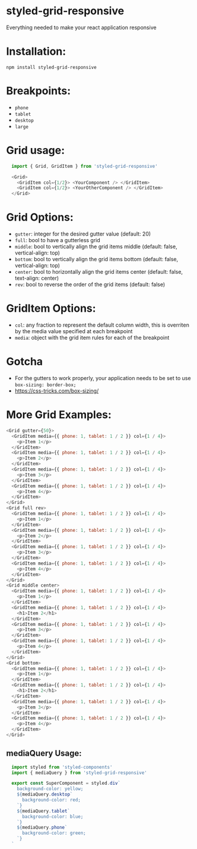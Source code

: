 # styled-grid-responsive
Everything needed to make your react application responsive

# Installation:

`npm install styled-grid-responsive`

# Breakpoints:
 * `phone`
 * `tablet`
 * `desktop`
 * `large`

# Grid usage:
````javascript
  import { Grid, GridItem } from 'styled-grid-responsive'

  <Grid>
    <GridItem col={1/2}> <YourComponent /> </GridItem>
    <GridItem col={1/2}> <YourOtherComponent /> </GridItem>
  </Grid>

````
# Grid Options:
  * `gutter`: integer for the desired gutter value (default: 20)
  * `full`: bool to have a gutterless grid
  * `middle`: bool to vertically align the grid items middle (default: false, vertical-align: top)
  * `bottom`: bool to vertically align the grid items bottom (default: false, vertical-align: top)
  * `center`: bool to horizontally align the grid items center (default: false, text-align: center)
  * `rev`: bool to reverse the order of the grid items (default: false)

# GridItem Options:
  * `col`: any fraction to represent the default column width, this is overriten by the media value specified at each breakpoint
  * `media`: object with the grid item rules for each of the breakpoint

# Gotcha
 * For the gutters to work properly, your application needs to be set to use `box-sizing: border-box;`
 * https://css-tricks.com/box-sizing/

# More Grid Examples:
````javascript
<Grid gutter={50}>
  <GridItem media={{ phone: 1, tablet: 1 / 2 }} col={1 / 4}>
    <p>Item 1</p>
  </GridItem>
  <GridItem media={{ phone: 1, tablet: 1 / 2 }} col={1 / 4}>
    <p>Item 2</p>
  </GridItem>
  <GridItem media={{ phone: 1, tablet: 1 / 2 }} col={1 / 4}>
    <p>Item 3</p>
  </GridItem>
  <GridItem media={{ phone: 1, tablet: 1 / 2 }} col={1 / 4}>
    <p>Item 4</p>
  </GridItem>
</Grid>
<Grid full rev>
  <GridItem media={{ phone: 1, tablet: 1 / 2 }} col={1 / 4}>
    <p>Item 1</p>
  </GridItem>
  <GridItem media={{ phone: 1, tablet: 1 / 2 }} col={1 / 4}>
    <p>Item 2</p>
  </GridItem>
  <GridItem media={{ phone: 1, tablet: 1 / 2 }} col={1 / 4}>
    <p>Item 3</p>
  </GridItem>
  <GridItem media={{ phone: 1, tablet: 1 / 2 }} col={1 / 4}>
    <p>Item 4</p>
  </GridItem>
</Grid>
<Grid middle center>
  <GridItem media={{ phone: 1, tablet: 1 / 2 }} col={1 / 4}>
    <p>Item 1</p>
  </GridItem>
  <GridItem media={{ phone: 1, tablet: 1 / 2 }} col={1 / 4}>
    <h1>Item 2</h1>
  </GridItem>
  <GridItem media={{ phone: 1, tablet: 1 / 2 }} col={1 / 4}>
    <p>Item 3</p>
  </GridItem>
  <GridItem media={{ phone: 1, tablet: 1 / 2 }} col={1 / 4}>
    <p>Item 4</p>
  </GridItem>
</Grid>
<Grid bottom>
  <GridItem media={{ phone: 1, tablet: 1 / 2 }} col={1 / 4}>
    <p>Item 1</p>
  </GridItem>
  <GridItem media={{ phone: 1, tablet: 1 / 2 }} col={1 / 4}>
    <h1>Item 2</h1>
  </GridItem>
  <GridItem media={{ phone: 1, tablet: 1 / 2 }} col={1 / 4}>
    <p>Item 3</p>
  </GridItem>
  <GridItem media={{ phone: 1, tablet: 1 / 2 }} col={1 / 4}>
    <p>Item 4</p>
  </GridItem>
</Grid>
````

## mediaQuery Usage:
````javascript
  import styled from 'styled-components'
  import { mediaQuery } from 'styled-grid-responsive'

  export const SuperComponent = styled.div`
    background-color: yellow;
    ${mediaQuery.desktop`
      background-color: red;
    `}
    ${mediaQuery.tablet`
      background-color: blue;
    `}
    ${mediaQuery.phone`
      background-color: green;
    `}
  `

````
